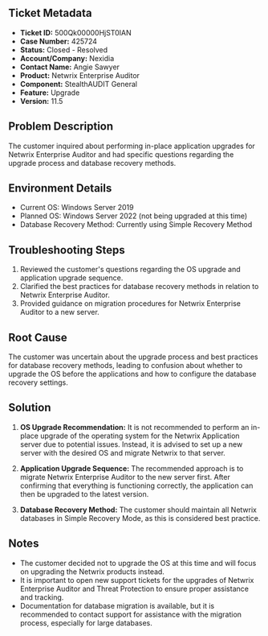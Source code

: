 ## Ticket Metadata
- **Ticket ID:** 500Qk00000HjST0IAN
- **Case Number:** 425724
- **Status:** Closed - Resolved
- **Account/Company:** Nexidia
- **Contact Name:** Angie Sawyer
- **Product:** Netwrix Enterprise Auditor
- **Component:** StealthAUDIT General
- **Feature:** Upgrade
- **Version:** 11.5

## Problem Description
The customer inquired about performing in-place application upgrades for Netwrix Enterprise Auditor and had specific questions regarding the upgrade process and database recovery methods.

## Environment Details
- Current OS: Windows Server 2019
- Planned OS: Windows Server 2022 (not being upgraded at this time)
- Database Recovery Method: Currently using Simple Recovery Method

## Troubleshooting Steps
1. Reviewed the customer's questions regarding the OS upgrade and application upgrade sequence.
2. Clarified the best practices for database recovery methods in relation to Netwrix Enterprise Auditor.
3. Provided guidance on migration procedures for Netwrix Enterprise Auditor to a new server.

## Root Cause
The customer was uncertain about the upgrade process and best practices for database recovery methods, leading to confusion about whether to upgrade the OS before the applications and how to configure the database recovery settings.

## Solution
1. **OS Upgrade Recommendation:** It is not recommended to perform an in-place upgrade of the operating system for the Netwrix Application server due to potential issues. Instead, it is advised to set up a new server with the desired OS and migrate Netwrix to that server.
   
2. **Application Upgrade Sequence:** The recommended approach is to migrate Netwrix Enterprise Auditor to the new server first. After confirming that everything is functioning correctly, the application can then be upgraded to the latest version.

3. **Database Recovery Method:** The customer should maintain all Netwrix databases in Simple Recovery Mode, as this is considered best practice.

## Notes
- The customer decided not to upgrade the OS at this time and will focus on upgrading the Netwrix products instead.
- It is important to open new support tickets for the upgrades of Netwrix Enterprise Auditor and Threat Protection to ensure proper assistance and tracking.
- Documentation for database migration is available, but it is recommended to contact support for assistance with the migration process, especially for large databases.